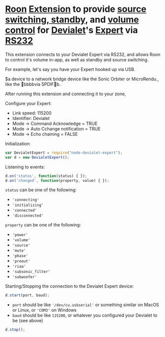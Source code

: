 # [Roon](https://roonlabs.com) [Extension](node-roon-api) to provide [source switching, standby](https://github.com/RoonLabs/node-roon-api-source-control), and [volume control](https://github.com/RoonLabs/node-roon-api-volume-control) for [Devialet](http://en.devialet.com/)'s [Expert](http://en.devialet.com/expertpro/discover) via [RS232](https://github.com/RoonLabs/node-devialet-expert)

This extension connects to your Devialet Expert via RS232, and allows Roon to control it's volume in-app, as well as standby and source switching.

For example, let's say you have your Expert hooked up via USB.

$a device to a network bridge device like the Sonic Orbiter or MicroRendu., like the bbbbvia SPDIFb.

After running this extension and connecting it to your zone, 

Configure your Expert:

* Link speed: 115200
* Identifier: Devialet
* Mode -> Command Acknowledge = TRUE
* Mode -> Auto Cchange notification = TRUE
* Mode -> Echo chaining = FALSE

Initialization:

```javascript
var DevialetExpert = require("node-devialet-expert");
var d = new DevialetExpert();
```

Listening to events:

```javascript
d.on('status', function(status) { });
d.on('changed', function(property, value) { });
```

`status` can be one of the following:

* `'connecting'`
* `'initializing'`
* `'connected'`
* `'disconnected'`

`property` can be one of the following:

* `'power'`
* `'volume'`
* `'source'`
* `'mute'`
* `'phase'`
* `'preout'`
* `'riaa'`
* `'subsonic_filter'`
* `'subwoofer'`

Starting/Stopping the connection to the Devialet Expert device:

```javascript
d.start(port, baud);
```

* `port` should be like `'/dev/cu.usbserial'` or something similar on MacOS or Linux, or `'COM3'` on Windows
* `baud` should be like `115200`, or whatever you configured your Devialet to be (see above)



```javascript
d.stop();
```
